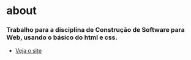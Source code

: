 # about
### Trabalho para a disciplina de Construção de Software para Web, usando o básico do html e css.
  - [Veja o site](https://bispodev.github.io/about/)
